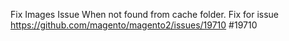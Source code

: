 Fix Images Issue When not found from cache folder. 
Fix for issue https://github.com/magento/magento2/issues/19710 #19710
